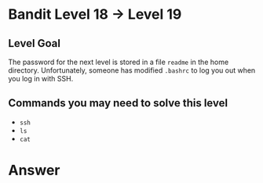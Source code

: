 # Bandit Level 18 → Level 19

## Level Goal

The password for the next level is stored in a file `readme` in the home directory. Unfortunately, someone has modified `.bashrc` to log you out when you log in with SSH.

## Commands you may need to solve this level

- `ssh`
- `ls`
- `cat`

# Answer
